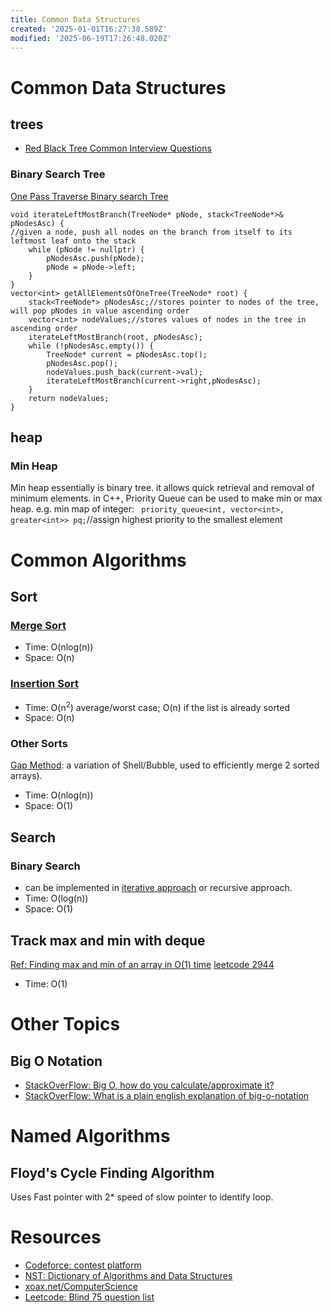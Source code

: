 ```yaml
---
title: Common Data Structures
created: '2025-01-01T16:27:38.589Z'
modified: '2025-06-19T17:26:48.020Z'
---
```


# Common Data Structures
## trees
- [Red Black Tree Common Interview Questions](https://sg.indeed.com/career-advice/interviewing/red-black-questions)
### Binary Search Tree
[One Pass Traverse Binary search Tree](https://leetcode.com/problems/all-elements-in-two-binary-search-trees/solutions/464073/c-one-pass-traversal)
```
void iterateLeftMostBranch(TreeNode* pNode, stack<TreeNode*>& pNodesAsc) {
//given a node, push all nodes on the branch from itself to its leftmost leaf onto the stack
    while (pNode != nullptr) {
        pNodesAsc.push(pNode);
        pNode = pNode->left;
    }
}
vector<int> getAllElementsOfOneTree(TreeNode* root) {
    stack<TreeNode*> pNodesAsc;//stores pointer to nodes of the tree, will pop pNodes in value ascending order
    vector<int> nodeValues;//stores values of nodes in the tree in ascending order
    iterateLeftMostBranch(root, pNodesAsc);
    while (!pNodesAsc.empty()) {
        TreeNode* current = pNodesAsc.top();
        pNodesAsc.pop();
        nodeValues.push_back(current->val);
        iterateLeftMostBranch(current->right,pNodesAsc);
    }
    return nodeValues;
}
```
## heap
### Min Heap
Min heap essentially is binary tree.
it allows quick retrieval and removal of minimum elements.
in C++, Priority Queue can be used to make min or max heap.
e.g. min map of integer:
` priority_queue<int, vector<int>, greater<int>> pq;`//assign highest priority to the smallest element

# Common Algorithms
## Sort
### [Merge Sort](https://medium.com/karuna-sehgal/a-simplified-explanation-of-merge-sort-77089fe03bb2)
- Time: O(nlog(n))
- Space: O(n)
### [Insertion Sort](https://www.geeksforgeeks.org/insertion-sort-algorithm/)
- Time: O(n<sup>2</sup>) average/worst case; O(n) if the list is already sorted
- Space: O(n)
### Other Sorts
[Gap Method](https://www.geeksforgeeks.org/efficiently-merging-two-sorted-arrays-with-o1-extra-space/): a variation of Shell/Bubble, used to efficiently merge 2 sorted arrays).
- Time: O(nlog(n))
- Space: O(1)
## Search
### Binary Search
- can be implemented in [iterative approach](https://www.freecodecamp.org/news/binary-search-in-c-algorithm-example/) or recursive approach.
- Time: O(log(n))
- Space: O(1)
## Track max and min with deque
[Ref: Finding max and min of an array in O(1) time](https://medium.com/@harish.sivasubramanian04/finding-the-max-and-min-of-an-array-in-o-1-time-7beb839d1eba)
[leetcode 2944](https://leetcode.com/problems/minimum-number-of-coins-for-fruits/description/)
* Time: O(1)

# Other Topics
## Big O Notation
- [StackOverFlow: Big O, how do you calculate/approximate it?](https://stackoverflow.com/questions/3255/big-o-how-do-you-calculate-approximate-it/)
- [StackOverFlow: What is a plain english explanation of big-o-notation](https://stackoverflow.com/questions/487258/what-is-a-plain-english-explanation-of-big-o-notation)

# Named Algorithms
## Floyd's Cycle Finding Algorithm
Uses Fast pointer with 2* speed of slow pointer to identify loop.

# Resources
- [Codeforce: contest platform](https://codeforces.com/blog/entry/122003)
- [NST: Dictionary of Algorithms and Data Structures](https://xlinux.nist.gov/dads/)
- [xoax.net/ComputerScience](https://xoax.net/sub_comp_sci/)
- [Leetcode: Blind 75 question list](https://leetcode.com/discuss/general-discussion/460599/blind-75-leetcode-questions)
